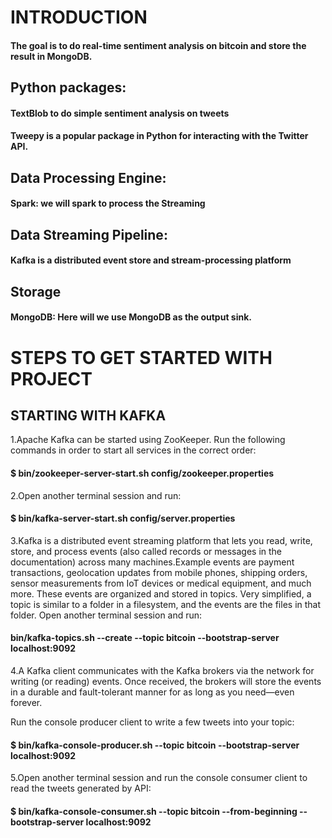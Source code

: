 # INTRODUCTION

#### The goal is to do real-time sentiment analysis on bitcoin and store the result in MongoDB.



## Python packages:

#### TextBlob to do simple sentiment analysis on tweets

#### Tweepy is a popular package in Python for interacting with the Twitter API.

## Data Processing Engine:

#### Spark: we will spark to process the Streaming

## Data Streaming Pipeline:

#### Kafka is a distributed event store and stream-processing platform

## Storage

#### MongoDB: Here will we use MongoDB as the output sink.




# STEPS TO GET STARTED WITH PROJECT

## STARTING WITH KAFKA

1.Apache Kafka can be started using ZooKeeper.
 Run the following commands in order to start all services in the correct order:
 #### $ bin/zookeeper-server-start.sh config/zookeeper.properties
 
 
2.Open another terminal session and run:
  #### $ bin/kafka-server-start.sh config/server.properties
 
3.Kafka is a distributed event streaming platform that lets you read, write, store, and process events (also called records or messages in the documentation) across     many machines.Example events are payment transactions, geolocation updates from mobile phones, shipping orders, sensor measurements from IoT devices or medical         equipment, and much more. These events are organized and stored in topics. Very simplified, a topic is similar to a folder in a filesystem, and the events are the     files in that folder.
Open another terminal session and run:
  #### bin/kafka-topics.sh --create --topic bitcoin --bootstrap-server localhost:9092
  
4.A Kafka client communicates with the Kafka brokers via the network for writing (or reading) events. Once received, the brokers will store the events in a durable and   fault-tolerant manner for as long as you need—even forever.

  Run the console producer client to write a few tweets into your topic:
   #### $ bin/kafka-console-producer.sh --topic bitcoin --bootstrap-server localhost:9092
    
    
 5.Open another terminal session and run the console consumer client to read the tweets generated by API:
   #### $ bin/kafka-console-consumer.sh --topic bitcoin --from-beginning --bootstrap-server localhost:9092
